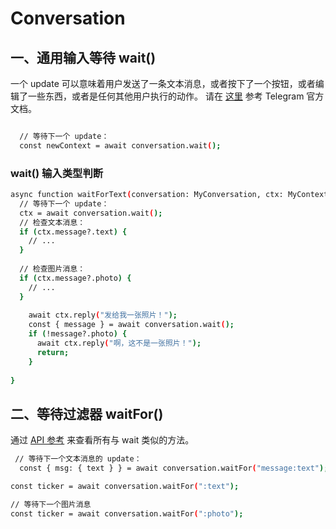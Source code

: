 # Conversation


## 一、通用输入等待 wait()

一个 update 可以意味着用户发送了一条文本消息，或者按下了一个按钮，或者编辑了一些东西，或者是任何其他用户执行的动作。 
请在 [这里](https://core.telegram.org/bots/api#update) 参考 Telegram 官方文档。
```bash

  // 等待下一个 update：
  const newContext = await conversation.wait();

```


### wait() 输入类型判断

```bash
async function waitForText(conversation: MyConversation, ctx: MyContext) {
  // 等待下一个 update：
  ctx = await conversation.wait();
  // 检查文本消息：
  if (ctx.message?.text) {
    // ...
  }
  
  // 检查图片消息：
  if (ctx.message?.photo) {
    // ...
  }
      
    await ctx.reply("发给我一张照片！");
    const { message } = await conversation.wait();
    if (!message?.photo) {
      await ctx.reply("啊，这不是一张照片！");
      return;
    }
  
}

```

## 二、等待过滤器 waitFor()

通过 [API 参考](https://grammy.dev/ref/conversations/conversationhandle#wait) 来查看所有与 wait 类似的方法。

```bash
 // 等待下一个文本消息的 update：
  const { msg: { text } } = await conversation.waitFor("message:text");
```

```bash
const ticker = await conversation.waitFor(":text");

// 等待下一个图片消息
const ticker = await conversation.waitFor(":photo");
```